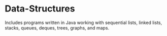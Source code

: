 # Data-Structures

Includes programs written in Java working with sequential lists, linked lists, stacks, queues, deques, trees, graphs, and maps.
